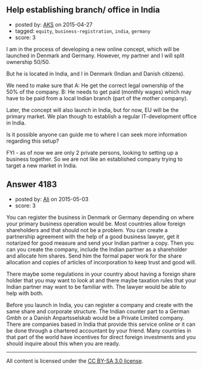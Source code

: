 ## Help establishing branch/ office in India‏

- posted by: [AKS](https://stackexchange.com/users/1208795/aks) on 2015-04-27
- tagged: `equity`, `business-registration`, `india`, `germany`
- score: 3

I am in the process of developing a new online concept, which will be launched in Denmark and Germany. However, my partner and I will split ownership 50/50.

But he is located in India, and I in Denmark (Indian and Danish citizens).

We need to make sure that A: He get the correct legal ownership of the 50% of the company. B: He needs to get paid (monthly wages) which may have to be paid from a local Indian branch (part of the mother company).

Later, the concept will also launch in India, but for now, EU will be the primary market. We plan though to establish a regular IT-development office in India.

Is it possible anyone can guide me to where I can seek more information regarding this setup?

FYI - as of now we are only 2 private persons, looking to setting up a business together. So we are not like an established company trying to target a new market in India.

 


## Answer 4183

- posted by: [Ali](https://stackexchange.com/users/2815644/ali) on 2015-05-03
- score: 3

You can register the business in Denmark or Germany depending on where your primary business operation would be. Most countries allow foreign shareholders and that should not be a problem. You can create a partnership agreement with the help of a good business lawyer, get it notarized for good measure and send your Indian partner a copy. Then you can you create the company, include the Indian partner as a shareholder and allocate him shares. Send him the formal paper work for the share allocation and copies of articles of incorporation to keep trust and good will. 

There maybe some regulations in your country about having a foreign share holder that you may want to look at and there maybe taxation rules that your Indian partner may want to be familiar with. The lawyer would be able to help with both.

Before you launch in India, you can register a company and create with the same share and corporate structure. The Indian counter part to a German Gmbh or a Danish Anpartsselskab would be a Private Limited company. There are companies based in India that provide this service online or it can be done through a chartered accountant by your friend. Many countries in that part of the world have incentives for direct foreign investments and you should inquire about this when you are ready.





---

All content is licensed under the [CC BY-SA 3.0 license](https://creativecommons.org/licenses/by-sa/3.0/).
